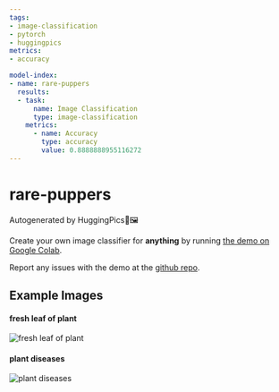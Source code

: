 ```yaml
---
tags:
- image-classification
- pytorch
- huggingpics
metrics:
- accuracy

model-index:
- name: rare-puppers
  results:
  - task:
      name: Image Classification
      type: image-classification
    metrics:
      - name: Accuracy
        type: accuracy
        value: 0.8888888955116272
---
```


# rare-puppers


Autogenerated by HuggingPics🤗🖼️

Create your own image classifier for **anything** by running [the demo on Google Colab](https://colab.research.google.com/github/nateraw/huggingpics/blob/main/HuggingPics.ipynb).

Report any issues with the demo at the [github repo](https://github.com/nateraw/huggingpics).


## Example Images


#### fresh leaf of plant

![fresh leaf of plant](images/fresh_leaf_of_plant.jpg)

#### plant diseases

![plant diseases](images/plant_diseases.jpg)
